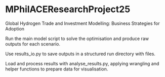 # MPhilACEResearchProject25
Global Hydrogen Trade and Investment Modelling: Business Strategies for Adoption

Run the main model script to solve the optimisation and produce raw outputs for each scenario.

Use results_io.py to save outputs in a structured run directory with files.

Load and process results with analyse_results.py, applying wrangling and helper functions to prepare data for visualisation.

